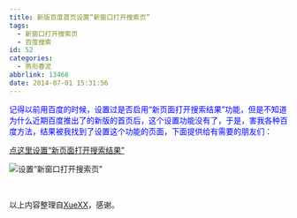 ```yaml
---
title: 新版百度首页设置“新窗口打开搜索页”
tags:
  - 新窗口打开搜索页
  - 百度搜索
id: 52
categories:
  - 燕衔春泥
abbrlink: 13466
date: 2014-07-01 15:31:56
---
```


<span style="color: #0000ff;">记得以前用百度的时候，设置过是否启用“新页面打开搜索结果”功能，但是不知道为什么近期百度推出了的新版的首页后，这个设置功能没有了，于是，害我各种百度方法，结果被我找到了设置这个功能的页面，下面提供给有需要的朋友们：</span>

[点这里设置“新页面打开搜索结果”](http://www.baidu.com/home/page/show/setting#mod)

![设置“新窗口打开搜索页”](http://ww1.sinaimg.cn/large/4eed32f2jw1ei0hcwepx5j20tx0ctq44.jpg "设置“新窗口打开搜索页”") 

&nbsp;

以上内容整理自[XueXX](http://www.xuexx.com/archives/2656)，感谢。